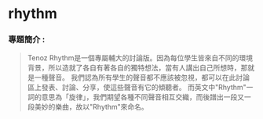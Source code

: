 # rhythm

### 專題簡介 :
> Tenoz Rhythm是一個專屬輔大的討論版。因為每位學生皆來自不同的環境背景，所以造就了各自有著各自的獨特想法，當有人講出自己所想時，那就是一種聲音。
我們認為所有學生的聲音都不應該被忽視，都可以在此討論區上發表、討論、分享，使這些聲音有它的傾聽者。
而英文中"Rhythm"一詞的意思為「旋律」，我們期望各種不同聲音相互交織，而後譜出一段又一段美妙的樂曲，故以"Rhythm"來命名。
